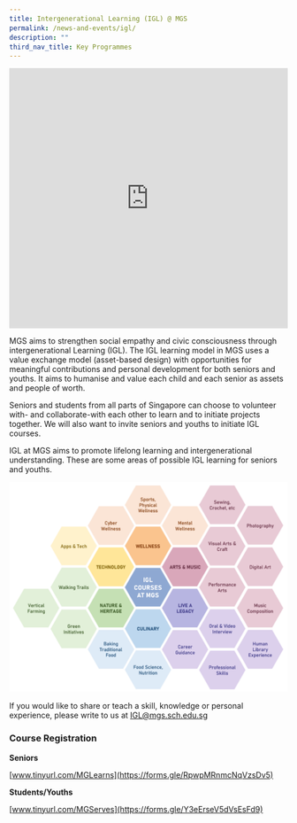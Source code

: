 ```yaml
---
title: Intergenerational Learning (IGL) @ MGS
permalink: /news-and-events/igl/
description: ""
third_nav_title: Key Programmes
---
```

<div style="width:100%; height:470px">
<iframe allowfullscreen="true" height="100%" width="100%" frameborder="0" src="https://docs.google.com/presentation/d/e/2PACX-1vRw0bQxKhWeVERaN6OQpUld_EKRlCOpP9EgYdN2AAYHymPFef2mXm15hwG60wAeQDf5lq3pgGV2-0Vb/embed?start=true&amp;loop=true&amp;delayms=3000"></iframe>
</div>


MGS aims to strengthen social empathy and civic consciousness through intergenerational Learning (IGL). The IGL learning model in MGS uses a value exchange model (asset-based design) with opportunities for meaningful contributions and personal development for both seniors and youths. It aims to humanise and value each child and each senior as assets and people of worth. 

Seniors and students from all parts of Singapore can choose to volunteer with- and collaborate-with each other to learn and to initiate projects together. We will also want to invite seniors and youths to initiate IGL courses. 

IGL at MGS aims to promote lifelong learning and intergenerational understanding. These are some areas of possible IGL learning for seniors and youths. 

![](/images/Secondary/igl-courses.png)

If you would like to share or teach a skill, knowledge or personal experience, please write to us at [IGL@mgs.sch.edu.sg](mailto:IGL@mgs.sch.edu.sg)


### Course Registration

**Seniors**

[www.tinyurl.com/MGLearns](https://forms.gle/RpwpMRnmcNqVzsDv5)
 
**Students/Youths**

[www.tinyurl.com/MGServes](https://forms.gle/Y3eErseV5dVsEsFd9)